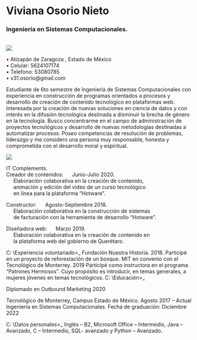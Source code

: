 <h1>Viviana Osorio Nieto </h1>
<h3>Ingeniería en Sistemas Computacionales. </h3> <br>
<img src="https://media.giphy.com/media/1IdnAuVpugFozCVikh/giphy.gif">
<p>
• Atizapán de Zaragoza , Estado de México <br>
• Celular: 5624107174 <br>
• Telefono: 53080785  <br>
• v31.osorio@gmail.com <br>
</p>

Estudiante de 6to semestre de Ingeniería de Sistemas Computacionales con experiencia en construcción de programas orientados a procesos y desarrollo de creación de contenido tecnológico en plataformas web. Interesada por la creación de nuevas soluciones en ciencia de datos y con interés en la difusión tecnológica destinada a disminuir la brecha de género en la tecnología. Busco concentrarme en el campo de administración de proyectos tecnológicos y desarrollo de nuevas metodologías destinadas a automatizar procesos. Poseo competencias de resolución de problemas, liderazgo y me considero una persona muy responsable, honesta y comprometida con el desarrollo moral y espiritual. 

<img src="https://media.giphy.com/media/Ut5BYxX8l2AAaR38n4/giphy.gif">
<p>
IT Complements. <br>
Creador de contenidos:       &nbsp;&nbsp;&nbsp;&nbsp;               Junio-Julio 2020.  <br>
&nbsp;&nbsp;&nbsp;&nbsp;  Elaboración colaborativa en la creación de contenido,  <br>
&nbsp;&nbsp;&nbsp;&nbsp;  animación y edición del video de un curso tecnológico  <br>
&nbsp;&nbsp;&nbsp;&nbsp;  en línea para la plataforma “Hotware”.  <br>

Constructor:                &nbsp;&nbsp;&nbsp;&nbsp;                             Agosto-Septiembre 2018. <br>
&nbsp;&nbsp;&nbsp;&nbsp;  Elaboración colaborativa en la construcción de sistemas  <br>
&nbsp;&nbsp;&nbsp;&nbsp;  de facturación con la herramienta de desarrollo “Hotware”.    <br>

Diseñadora web:                  &nbsp;&nbsp;&nbsp;&nbsp;                                                   Marzo 2019.  <br>
&nbsp;&nbsp;&nbsp;&nbsp;  Elaboración colaborativa en la creación de contenido en  <br>
&nbsp;&nbsp;&nbsp;&nbsp;  la plataforma web del gobierno de Querétaro.   <br>
</p> 
C: \Experiencia voluntariado>_
Fundación Nuestra Historia. 2018. Participé en un proyecto de reforestación de un bosque. 
MIT en convenio con el Tecnológico de Monterrey. 2019 Participé como instructora en el programa “Patrones Hermosos”. Cuyo propósito es introducir, en temas generales, a mujeres jóvenes en temas tecnológicos.  
C: \Educación>_

Diplomado en Outbound Marketing 2020

Tecnológico de Monterrey, Campus Estado de México. Agosto 2017 – Actual 
Ingeniería en Sistemas Computacionales. 
Fecha de graduación: Diciembre 2022 

C: \Datos personales>_
Inglés – B2, Microsoft Office – Intermedio, Java – Avanzado, C – Intermedio, SQL- avanzado y Python – Avanzado. 
